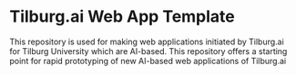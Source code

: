 # Tilburg.ai Web App Template
This repository is used for making web applications initiated by Tilburg.ai for Tilburg University which are AI-based. This repository offers a starting point for rapid prototyping of new AI-based web applications of Tilburg.ai
